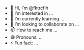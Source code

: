 - 👋 Hi, I’m @fktrcflh
- 👀 I’m interested in ...
- 🌱 I’m currently learning ...
- 💞️ I’m looking to collaborate on ...
- 📫 How to reach me ...
- 😄 Pronouns: ...
- ⚡ Fun fact: ...

<!---
fktrcflh/fktrcflh is a ✨ special ✨ repository because its `README.md` (this file) appears on your GitHub profile.
You can click the Preview link to take a look at your changes.
--->

